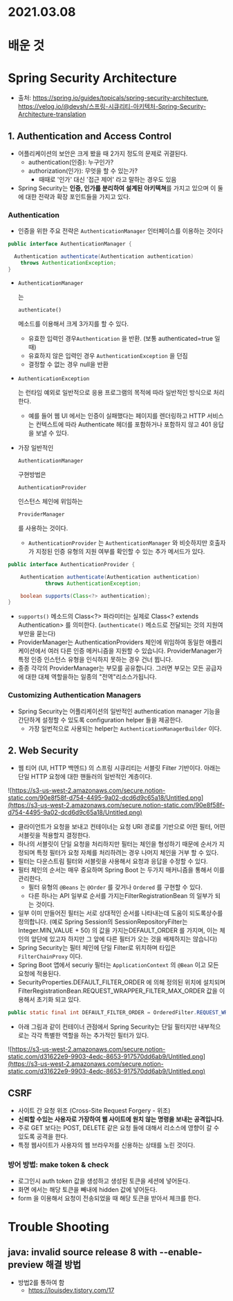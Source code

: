

# 2021.03.08

# 배운 것

# Spring Security Architecture

- 출처: https://spring.io/guides/topicals/spring-security-architecture, https://velog.io/@devsh/스프링-시큐리티-아키텍처-Spring-Security-Architecture-translation

## 1. Authentication and Access Control

- 어플리케이션의 보안은 크게 봤을 때 2가지 정도의 문제로 귀결된다.
  - authentication(인증): 누구인가?
  - authorization(인가): 무엇을 할 수 있는가?
    - 때때로 '인가' 대신 '접근 제어' 라고 말하는 경우도 있음
- Spring Security는 **인증, 인가를 분리하여 설계된 아키텍쳐**를 가지고 있으며 이 둘에 대한 전략과 확장 포인트들을 가지고 있다.

### Authentication

- 인증을 위한 주요 전략은 `AuthenticationManager`  인터페이스를 이용하는 것이다

```java
public interface AuthenticationManager {

  Authentication authenticate(Authentication authentication)
    throws AuthenticationException;
}
```

- ```
  AuthenticationManager
  ```

   는 

  ```
  authenticate()
  ```

   메소드를 이용해서 크게 3가지를 할 수 있다.

  - 유효한 입력인 경우`Authentication` 을 반환. (보통 authenticated=true 일 때)
  - 유효하지 않은 입력인 경우 `AuthenticationException` 을 던짐
  - 결정할 수 없는 경우 null을 반환

- ```
  AuthenticationException
  ```

    는 런타임 예외로 일반적으로 응용 프로그램의 목적에 따라 일반적인 방식으로 처리한다.

  - 예를 들어 웹 UI 에서는 인증이 실패했다는 페이지를 렌더링하고 HTTP 서비스는 컨텍스트에 따라 Authenticate 헤더를 포함하거나 포함하지 않고 401 응답을 보낼 수 있다.

- 가장 일반적인 

  ```
  AuthenticationManager
  ```

   구현방법은 

  ```
  AuthenticationProvider
  ```

    인스턴스 체인에 위임하는 

  ```
  ProviderManager
  ```

   를 사용하는 것이다.

  - `AuthenticationProvider` 는 `AuthenticationManager` 와 비슷하지만 호출자가 지정된 인증 유형의 지원 여부를 확인할 수 있는 추가 메서드가 있다.

```java
public interface AuthenticationProvider {

	Authentication authenticate(Authentication authentication)
			throws AuthenticationException;

	boolean supports(Class<?> authentication);
}
```

- `supports()` 메소드의 Class<?> 파라미터는 실제로 Class<? extends Authentication> 를 의미한다. (`authenticate()` 메소드로 전달되는 것의 지원여부만을 묻는다)
- ProviderManager는 AuthenticationProviders 체인에 위임하여 동일한 애플리케이션에서 여러 다른 인증 메커니즘을 지원할 수 있습니다. ProviderManager가 특정 인증 인스턴스 유형을 인식하지 못하는 경우 건너 뜁니다.
- 종종 각각의 ProviderManager는 부모를 공유합니다. 그러면 부모는 모든 공급자에 대한 대체 역할을하는 일종의 "전역"리소스가됩니다.

### Customizing Authentication Managers

- Spring Security는 어플리케이션의 일반적인 authentication manager 기능을 간단하게 설정할 수 있도록 configuration helper 들을 제공한다.
  - 가장 일번적으로 사용되는 helper는 `AuthenticationManagerBuilder` 이다.

## 2. Web Security

- 웹 티어 (UI, HTTP 백엔드) 의 스프링 시큐리티는 서블릿 Filter 기반이다. 아래는 단일 HTTP 요청에 대한 핸들러의 일반적인 계층이다.

![https://s3-us-west-2.amazonaws.com/secure.notion-static.com/90e8f58f-d754-4495-9a02-dcd6d9c65a18/Untitled.png](https://s3-us-west-2.amazonaws.com/secure.notion-static.com/90e8f58f-d754-4495-9a02-dcd6d9c65a18/Untitled.png)

- 클라이언트가 요청을 보내고 컨테이너는 요청 URI 경로를 기반으로 어떤 필터, 어떤 서블릿을 적용할지 결정한다.
- 하나의 서블릿이 단일 요청을 처리하지만 필터는 체인을 형성하기 때문에 순서가 지정되며 특정 필터가 요청 자체를 처리하려는 경우 나머지 체인을 거부 할 수 있다.
- 필터는 다운스트림 필터와 서블릿을 사용해서 요청과 응답을 수정할 수 있다.
- 필터 체인의 순서는 매우 중요하며 Spring Boot 는 두가지 매커니즘을 통해서 이를 관리한다.
  - 필터 유형의 `@Beans` 는 `@Order` 를 갖거나 `Ordered` 를 구현할 수 있다.
  - 다른 하나는 API 일부로 순서를 가지는FilterRegistrationBean 의 일부가 되는 것이다.
- 일부 이미 만들어진 필터는 서로 상대적인 순서를 나타내는데 도움이 되도록상수를 정의합니다. (예로 Spring Session의 SessionRepositoryFilter는 Integer.MIN_VALUE + 50) 의 값을 가지는DEFAULT_ORDER 를 가지며, 이는 체인의 앞단에 있고자 하지만 그 앞에 다른 필터가 오는 것을 배제하지는 않습니다)
- Spring Security는 필터 체인에 단일 Filter로 위치하며 타입은 `FilterChainProxy` 이다.
- Spring Boot 앱에서 securiy 필터는 `ApplicationContext` 의 `@Bean` 이고 모든 요청에 적용된다.
- SecurityProperties.DEFAULT_FILTER_ORDER 에 의해 정의된 위치에 설치되며FilterRegistrationBean.REQUEST_WRAPPER_FILTER_MAX_ORDER 값을 이용해서 초기화 되고 있다.

```java
public static final int DEFAULT_FILTER_ORDER = OrderedFilter.REQUEST_WRAPPER_FILTER_MAX_ORDER - 100;
```

- 아래 그림과 같이 컨테이너 관점에서 Spring Security는 단일 필터지만 내부적으로는 각각 특별한 역할을 하는 추가적인 필터가 있다.

![https://s3-us-west-2.amazonaws.com/secure.notion-static.com/d31622e9-9903-4edc-8653-917570dd6ab9/Untitled.png](https://s3-us-west-2.amazonaws.com/secure.notion-static.com/d31622e9-9903-4edc-8653-917570dd6ab9/Untitled.png)

## CSRF

- 사이트 간 요청 위조 (Cross-Site Request Forgery - 위조)
- **신뢰할 수있는 사용자로 가장하여 웹 사이트에 원치 않는 명령을 보내는 공격입니다.**
- 주로 GET 보다는 POST, DELETE 같은 요청 들에 대해서 리소스에 영향이 갈 수 있도록 공격을 한다.
- 특정 웹사이트가 사용자의 웹 브라우저를 신용하는 상태를 노린 것이다.

### 방어 방법: make token & check

- 로그인시 auth token 값을 생성하고 생성된 토큰을 세션에 넣어둔다.
- 화면 에서는 해당 토큰을 빼내에 hidden 값에 넣어둔다.
- form 을 이용해서 요청이 전송되었을 때 해당 토큰을 받아서 체크를 한다.

# Trouble Shooting

## java: invalid source release 8 with --enable-preview 해결 방법

- 방법2를 통하여 함
  - https://louisdev.tistory.com/17

